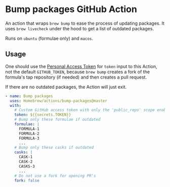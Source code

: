 # Bump packages GitHub Action

An action that wraps `brew bump` to ease the process of updating packages. It uses `brew livecheck` under the hood to get a list of outdated packages.

Runs on `ubuntu` (formulae only) and `macos`.

## Usage

One should use the [Personal Access Token](https://github.com/settings/tokens/new?scopes=public_repo,workflow) for `token` input to this Action,
not the default `GITHUB_TOKEN`, because `brew bump` creates a fork of the formula's tap repository (if needed) and then creates a pull request.

If there are no outdated packages, the Action will just exit.

```yaml
- name: Bump packages
  uses: Homebrew/actions/bump-packages@master
  with:
    # Custom GitHub access token with only the 'public_repo' scope enabled
    token: ${{secrets.TOKEN}}
    # Bump only these formulae if outdated
    formulae: |
      FORMULA-1
      FORMULA-2
      FORMULA-3
      ...
    # Bump only these casks if outdated
    casks: |
      CASK-1
      CASK-2
      CASKS-3
      ...
    # Do not use a fork for opening PR's
    fork: false
```
